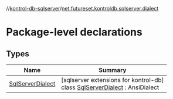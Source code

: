 //[kontrol-db-sqlserver](../../index.md)/[net.futureset.kontroldb.sqlserver.dialect](index.md)

# Package-level declarations

## Types

| Name | Summary |
|---|---|
| [SqlServerDialect](-sql-server-dialect/index.md) | [sqlserver extensions for kontrol-db]<br>class [SqlServerDialect](-sql-server-dialect/index.md) : AnsiDialect |

